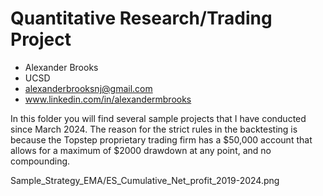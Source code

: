 # Quantitative Research/Trading Project

- Alexander Brooks
- UCSD
- alexanderbrooksnj@gmail.com
- www.linkedin.com/in/alexandermbrooks

In this folder you will find several sample projects that I have conducted since March 2024. 
The reason for the strict rules in the backtesting is because the Topstep proprietary trading firm has a $50,000 account that allows for a maximum of $2000 drawdown at any point, and no compounding.

Sample_Strategy_EMA/ES_Cumulative_Net_profit_2019-2024.png
